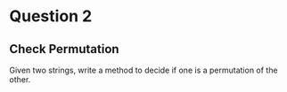 # Question 2

## Check Permutation

Given two strings, write a method to decide if one is a permutation of the other.
